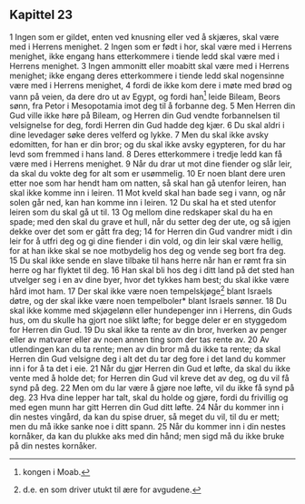 ## Kapittel 23

1 Ingen som er gildet, enten ved knusning eller ved å skjæres, skal være med i Herrens menighet.
2 Ingen som er født i hor, skal være med i Herrens menighet, ikke engang hans etterkommere i tiende ledd skal være med i Herrens menighet.
3 Ingen ammonitt eller moabitt skal være med i Herrens menighet; ikke engang deres etterkommere i tiende ledd skal nogensinne være med i Herrens menighet,
4 fordi de ikke kom dere i møte med brød og vann på veien, da dere dro ut av Egypt, og fordi han[^1] leide Bileam, Beors sønn, fra Petor i Mesopotamia imot deg til å forbanne deg.
5 Men Herren din Gud ville ikke høre på Bileam, og Herren din Gud vendte forbannelsen til velsignelse for deg, fordi Herren din Gud hadde deg kjær.
6 Du skal aldri i dine levedager søke deres velferd og lykke.
7 Men du skal ikke avsky edomitten, for han er din bror; og du skal ikke avsky egypteren, for du har levd som fremmed i hans land.
8 Deres etterkommere i tredje ledd kan få være med i Herrens menighet.
9 Når du drar ut mot dine fiender og slår leir, da skal du vokte deg for alt som er usømmelig.
10 Er noen blant dere uren etter noe som har hendt ham om natten, så skal han gå utenfor leiren, han skal ikke komme inn i leiren.
11 Mot kveld skal han bade seg i vann, og når solen går ned, kan han komme inn i leiren.
12 Du skal ha et sted utenfor leiren som du skal gå ut til.
13 Og mellom dine redskaper skal du ha en spade; med den skal du grave et hull, når du setter deg der ute, og så igjen dekke over det som er gått fra deg;
14 for Herren din Gud vandrer midt i din leir for å utfri deg og gi dine fiender i din vold, og din leir skal være hellig, for at han ikke skal se noe motbydelig hos deg og vende seg bort fra deg.
15 Du skal ikke sende en slave tilbake til hans herre når han er rømt fra sin herre og har flyktet til deg.
16 Han skal bli hos deg i ditt land på det sted han utvelger seg i en av dine byer, hvor det tykkes ham best; du skal ikke være hård imot ham.
17 Der skal ikke være noen tempelskjøge[^2] blant Israels døtre, og der skal ikke være noen tempelboler* blant Israels sønner.
18 Du skal ikke komme med skjøgelønn eller hundepenger inn i Herrens, din Guds hus, om du skulle ha gjort noe slikt løfte; for begge deler er en styggedom for Herren din Gud.
19 Du skal ikke ta rente av din bror, hverken av penger eller av matvarer eller av noen annen ting som der tas rente av.
20 Av utlendingen kan du ta rente; men av din bror må du ikke ta rente; da skal Herren din Gud velsigne deg i alt det du tar deg fore i det land du kommer inn i for å ta det i eie.
21 Når du gjør Herren din Gud et løfte, da skal du ikke vente med å holde det; for Herren din Gud vil kreve det av deg, og du vil få synd på deg.
22 Men om du lar være å gjøre noe løfte, vil du ikke få synd på deg.
23 Hva dine lepper har talt, skal du holde og gjøre, fordi du frivillig og med egen munn har gitt Herren din Gud ditt løfte.
24 Når du kommer inn i din nestes vingård, da kan du spise druer, så meget du vil, til du er mett; men du må ikke sanke noe i ditt spann.
25 Når du kommer inn i din nestes kornåker, da kan du plukke aks med din hånd; men sigd må du ikke bruke på din nestes kornåker.

[^1]:  kongen i Moab.
[^2]:  d.e. en som driver utukt til ære for avgudene.
